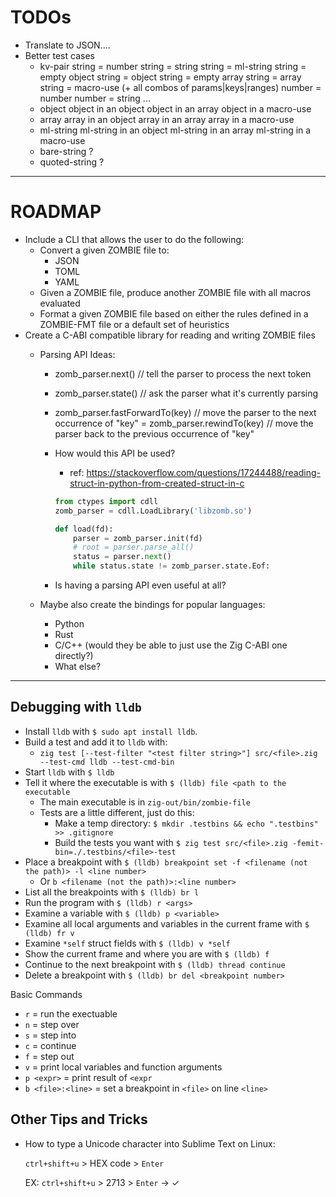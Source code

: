 # TODOs

- Translate to JSON....
- Better test cases
    - kv-pair
        string = number
        string = string
        string = ml-string
        string = empty object
        string = object
        string = empty array
        string = array
        string = macro-use (+ all combos of params|keys|ranges)
        number = number
        number = string
        ...
    - object
        object in an object
        object in an array
        object in a macro-use
    - array
        array in an object
        array in an array
        array in a macro-use
    - ml-string
        ml-string in an object
        ml-string in an array
        ml-string in a macro-use
    - bare-string
        ?
    - quoted-string
        ?

----

# ROADMAP

- Include a CLI that allows the user to do the following:
    - Convert a given ZOMBIE file to:
        - JSON
        - TOML
        - YAML
    - Given a ZOMBIE file, produce another ZOMBIE file with all macros evaluated
    - Format a given ZOMBIE file based on either the rules defined in a ZOMBIE-FMT file or a default set of heuristics
- Create a C-ABI compatible library for reading and writing ZOMBIE files
    - Parsing API Ideas:
        - zomb_parser.next() // tell the parser to process the next token
        - zomb_parser.state() // ask the parser what it's currently parsing
        - zomb_parser.fastForwardTo(key) // move the parser to the next occurrence of "key"
        = zomb_parser.rewindTo(key) // move the parser back to the previous occurrence of "key"
        - How would this API be used?
            - ref: https://stackoverflow.com/questions/17244488/reading-struct-in-python-from-created-struct-in-c

            ```python
            from ctypes import cdll
            zomb_parser = cdll.LoadLibrary('libzomb.so')

            def load(fd):
                parser = zomb_parser.init(fd)
                # root = parser.parse_all()
                status = parser.next()
                while status.state != zomb_parser.state.Eof:

            ```

        - Is having a parsing API even useful at all?

    - Maybe also create the bindings for popular languages:
        - Python
        - Rust
        - C/C++ (would they be able to just use the Zig C-ABI one directly?)
        - What else?

---


## Debugging with `lldb`

- Install `lldb` with `$ sudo apt install lldb`.
- Build a test and add it to `lldb` with:
    - `zig test [--test-filter "<test filter string>"] src/<file>.zig --test-cmd lldb --test-cmd-bin`
- Start `lldb` with `$ lldb`
- Tell it where the executable is with `$ (lldb) file <path to the executable`
    - The main executable is in `zig-out/bin/zombie-file`
    - Tests are a little different, just do this:
        - Make a temp directory: `$ mkdir .testbins && echo ".testbins" >> .gitignore`
        - Build the tests you want with `$ zig test src/<file>.zig -femit-bin=./.testbins/<file>-test`
- Place a breakpoint with `$ (lldb) breakpoint set -f <filename (not the path)> -l <line number>`
    - Or `b <filename (not the path)>:<line number>`
- List all the breakpoints with `$ (lldb) br l`
- Run the program with `$ (lldb) r <args>`
- Examine a variable with `$ (lldb) p <variable>`
- Examine all local arguments and variables in the current frame with `$ (lldb) fr v`
- Examine `*self` struct fields with `$ (lldb) v *self`
- Show the current frame and where you are with `$ (lldb) f`
- Continue to the next breakpoint with `$ (lldb) thread continue`
- Delete a breakpoint with `$ (lldb) br del <breakpoint number>`

Basic Commands
- `r` = run the exectuable
- `n` = step over
- `s` = step into
- `c` = continue
- `f` = step out
- `v` = print local variables and function arguments
- `p <expr>` = print result of `<expr`
- `b <file>:<line>` = set a breakpoint in `<file>` on line `<line>`

## Other Tips and Tricks

- How to type a Unicode character into Sublime Text on Linux:

    `ctrl+shift+u` > HEX code > `Enter`

    EX: `ctrl+shift+u` > 2713 > `Enter` -> ✓
